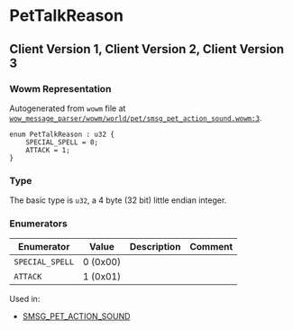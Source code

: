 # PetTalkReason

## Client Version 1, Client Version 2, Client Version 3

### Wowm Representation

Autogenerated from `wowm` file at [`wow_message_parser/wowm/world/pet/smsg_pet_action_sound.wowm:3`](https://github.com/gtker/wow_messages/tree/main/wow_message_parser/wowm/world/pet/smsg_pet_action_sound.wowm#L3).

```rust,ignore
enum PetTalkReason : u32 {
    SPECIAL_SPELL = 0;
    ATTACK = 1;
}
```
### Type
The basic type is `u32`, a 4 byte (32 bit) little endian integer.
### Enumerators
| Enumerator | Value  | Description | Comment |
| --------- | -------- | ----------- | ------- |
| `SPECIAL_SPELL` | 0 (0x00) |  |  |
| `ATTACK` | 1 (0x01) |  |  |

Used in:
* [SMSG_PET_ACTION_SOUND](smsg_pet_action_sound.md)

